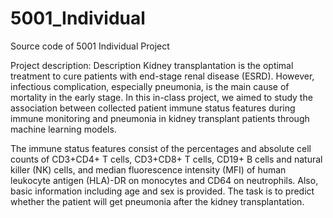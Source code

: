 # 5001_Individual
Source code of 5001 Individual Project

Project description:
Description
Kidney transplantation is the optimal treatment to cure patients with end-stage renal disease (ESRD). However, infectious complication, especially pneumonia, is the main cause of mortality in the early stage. In this in-class project, we aimed to study the association between collected patient immune status features during immune monitoring and pneumonia in kidney transplant patients through machine learning models.

The immune status features consist of the percentages and absolute cell counts of CD3+CD4+ T cells, CD3+CD8+ T cells, CD19+ B cells and natural killer (NK) cells, and median fluorescence intensity (MFI) of human leukocyte antigen (HLA)-DR on monocytes and CD64 on neutrophils. Also, basic information including age and sex is provided. The task is to predict whether the patient will get pneumonia after the kidney transplantation.
